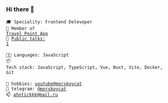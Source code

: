 ### Hi there 👋
<code>🎓 Speciality: Frontend Delevoper</code><br>
<code>📍 Member of [Travel Point App](https://github.com/TP-IZM)</code><br>
<code>📢 [Public talks: 1](https://t.me/morskoyport)</code><br>
<br>
<code>🧑‍💻 Languages: JavaScript</code><br>
<code>📦 Tech stack: JavaScript, TypeScript, Vue, Nuxt, Vite, Docker, Git</code><br>
<br>
<code>🥎 hobbies: [youtube@morskoycat](https://www.youtube.com/@morskoycat)</code>  
<code>💬 telegram: [@morskoycat](https://telegram.me/morskoycat)</code>  
<code>📫 [ahotickkk@mail.ru](mailto:ahotickkk@mail.ru)</code>

<!--
**eozubarev/eozubarev** is a ✨ _special_ ✨ repository because its `README.md` (this file) appears on your GitHub profile.

Here are some ideas to get you started:

- 🔭 I’m currently working on ...
- 🌱 I’m currently learning ...
- 👯 I’m looking to collaborate on ...
- 🤔 I’m looking for help with ...
- 💬 Ask me about ...
- 📫 How to reach me: ...
- 😄 Pronouns: ... 
- ⚡ Fun fact: ...
-->

